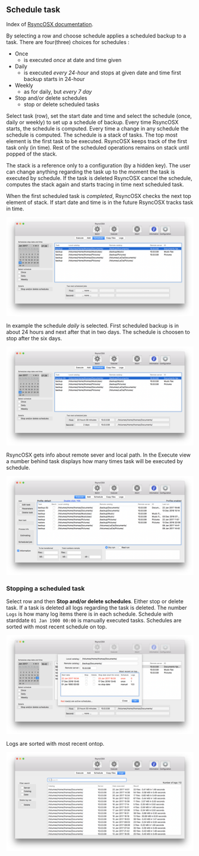 ## Schedule task

Index of [RsyncOSX documentation](https://rsyncosx.github.io/Documentation/).

By selecting a row and choose schedule applies a scheduled backup to a task. There are four(three) choices for schedules :

- Once
	- is executed _once_ at date and time given
- Daily
	- is executed _every 24-hour_ and stops at given date and time
first backup starts in 24-hour
- Weekly
	- as for daily, but _every 7 day_
- Stop and/or delete schedules
	- stop or delete scheduled tasks

Select task (row), set the start date and time and select the schedule (once, daily or weekly) to set up a schedule of backup. Every time RsyncOSX starts, the schedule is computed. Every time a change in any schedule the schedule is computed. The schedule is a stack of tasks. The top most element is the first task to be executed. RsyncOSX keeps track of the first task only (in time). Rest of the scheduled operations remains on stack until popped of the stack.

The stack is a reference only to a configuration (by a hidden key). The user can change anything regarding the task up to the moment the task is executed by schedule. If the task is deleted RsyncOSX cancel the schedule, computes the stack again and starts tracing in time next scheduled task.

When the first scheduled task is _completed_, RsyncOSX checks the next top element of stack. If start date and time is in the future RsyncOSX tracks task in time. 

![Schedule](screenshots/master/scheduling/schedule1.png)

In example the schedule _daily_ is selected. First scheduled backup is in about 24 hours and next after that in two days. The schedule is choosen to stop after the six days.

![Schedule](screenshots/master/scheduling/schedule2.png)

RsyncOSX gets info about remote sever and local path. In the Execute view a number behind task displays how many times task will be executed by schedule.

![Schedule](screenshots/master/scheduling/schedule3.png)


### Stopping a scheduled task

Select row and then **Stop and/or delete schedules**. Either stop or delete task. If a task is deleted all logs regarding the task is deleted. The number `Logs` is how many log items there is in each schedule. Schedule with starddate `01 Jan 1900 00:00` is manually executed tasks. Schedules are sorted with most recent schedule on top.

![Schedule](screenshots/master/scheduling/schedule6.png)

Logs are sorted with most recent ontop.

![Schedule](screenshots/master/scheduling/schedule5.png)

